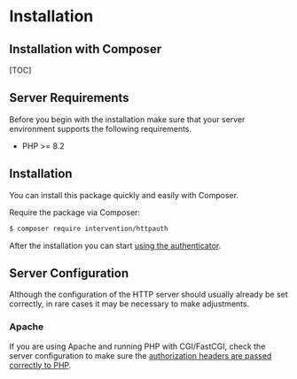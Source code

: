 # Installation
## Installation with Composer

[TOC]

## Server Requirements

Before you begin with the installation make sure that your server environment
supports the following requirements.

- PHP >= 8.2

## Installation

You can install this package quickly and easily with Composer.

Require the package via Composer:

```bash
$ composer require intervention/httpauth
```

After the installation you can start [using the authenticator](/v5/api/authenticator).

## Server Configuration

Although the configuration of the HTTP server should usually already be set
correctly, in rare cases it may be necessary to make adjustments.

### Apache

If you are using Apache and running PHP with CGI/FastCGI, check the server
configuration to make sure the [authorization headers are passed correctly to
PHP](https://support.deskpro.com/en/kb/articles/missing-authorization-headers-with-apache).
